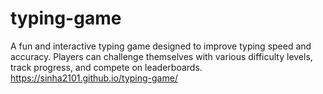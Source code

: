# typing-game
A fun and interactive typing game designed to improve typing speed and accuracy. Players can challenge themselves with various difficulty levels, track progress, and compete on leaderboards.
https://sinha2101.github.io/typing-game/
